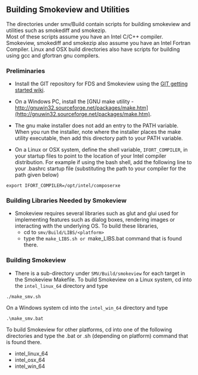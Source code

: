 ## Building Smokeview and Utilities

The directories under smv/Build contain scripts for building smokeview and utilities such as smokediff and smokezip.  
Most of these scripts assume you have an Intel C/C++ compiler.  Smokeview, smokediff and smokezip also
assume you have an Intel Fortran Compiler.  Linux and OSX build directories also have scripts for building
using gcc and gfortran gnu compilers. 

### Preliminaries

  * Install the GIT repository for FDS and Smokeview using the [GIT getting started wiki](https://github.com/firemodels/fds/wiki/Git-Notes-Getting-Started).  

  * On a Windows PC, install the [GNU make utility - http://gnuwin32.sourceforge.net/packages/make.htm](http://gnuwin32.sourceforge.net/packages/make.htm).

  * The gnu make installer does not add an entry to the PATH variable.  When you run the installer, note where the installer places the make utility executable, then add this directory path to your PATH variable. 

  * On a Linux or OSX system, define the shell variable, `IFORT_COMPILER`, in your startup files to point to the location of your Intel compiler distribution.  For example if using the bash shell, add the following line to your .bashrc startup file (substituting the path to your compiler for the path given below)

```
export IFORT_COMPILER=/opt/intel/composerxe
```

### Building Libraries Needed by Smokeview

  * Smokeview requires several libraries such as glut and glui used for implementing features such as dialog boxes, rendering images or interacting with the underlying OS.  To build these libraries, 
      * cd to `smv/Build/LIBS/<platform>` 
      * type the `make_LIBS.sh or `make_LIBS.bat command that is found there.

### Building Smokeview 

  * There is a sub-directory under `SMV/Build/smokeview` for each target in the Smokeview Makefile.  To build Smokeview on a Linux system, cd into the `intel_linux_64` directory and type

   ```./make_smv.sh```

On a Windows system cd into the `intel_win_64` directory and type

   ```.\make_smv.bat ```

To build Smokeview for other platforms, cd into one of the following directories and type the .bat or .sh (depending on platform) command that is found there.

  *  intel_linux_64
  *  intel_osx_64
  *  intel_win_64





